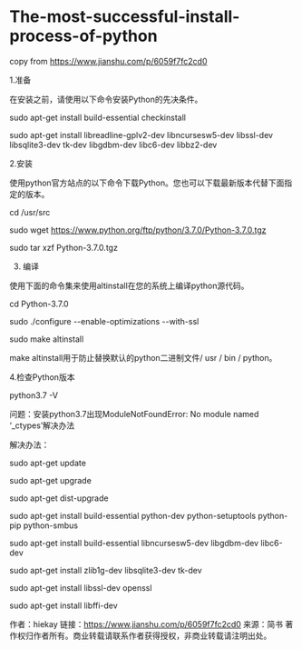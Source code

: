 # The-most-successful-install-process-of-python
copy from https://www.jianshu.com/p/6059f7fc2cd0


1.准备

在安装之前，请使用以下命令安装Python的先决条件。


sudo apt-get install build-essential checkinstall


sudo apt-get install libreadline-gplv2-dev libncursesw5-dev libssl-dev libsqlite3-dev tk-dev libgdbm-dev libc6-dev libbz2-dev
    
    
2.安装

使用python官方站点的以下命令下载Python。您也可以下载最新版本代替下面指定的版本。


cd /usr/src


sudo wget https://www.python.org/ftp/python/3.7.0/Python-3.7.0.tgz

sudo tar xzf Python-3.7.0.tgz

3. 编译

使用下面的命令集来使用altinstall在您的系统上编译python源代码。


cd Python-3.7.0


sudo ./configure --enable-optimizations --with-ssl


sudo make altinstall


make altinstall用于防止替换默认的python二进制文件/ usr / bin / python。


4.检查Python版本


python3.7 -V


问题：安装python3.7出现ModuleNotFoundError: No module named ‘_ctypes’解决办法


解决办法：


sudo apt-get update


sudo apt-get upgrade


sudo apt-get dist-upgrade


sudo apt-get install build-essential python-dev python-setuptools python-pip python-smbus


sudo apt-get install build-essential libncursesw5-dev libgdbm-dev libc6-dev


sudo apt-get install zlib1g-dev libsqlite3-dev tk-dev


sudo apt-get install libssl-dev openssl


sudo apt-get install libffi-dev




作者：hiekay
链接：https://www.jianshu.com/p/6059f7fc2cd0
来源：简书
著作权归作者所有。商业转载请联系作者获得授权，非商业转载请注明出处。
